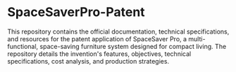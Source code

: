 # SpaceSaverPro-Patent
This repository contains the official documentation, technical specifications, and resources for the patent application of SpaceSaver Pro, a multi-functional, space-saving furniture system designed for compact living. The repository details the invention's features, objectives, technical specifications, cost analysis, and production strategies.
